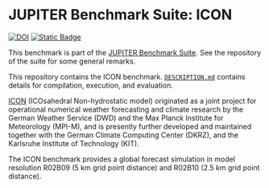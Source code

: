 # JUPITER Benchmark Suite: ICON

[![DOI](https://zenodo.org/badge/831374575.svg)](https://zenodo.org/badge/latestdoi/831374575) [![Static Badge](https://img.shields.io/badge/DOI%20(Suite)-10.5281%2Fzenodo.12737073-blue)](https://zenodo.org/badge/latestdoi/764615316)

This benchmark is part of the [JUPITER Benchmark Suite](https://github.com/FZJ-JSC/jubench). See the repository of the suite for some general remarks.

This repository contains the ICON benchmark. [`DESCRIPTION.md`](DESCRIPTION.md) contains details for compilation, execution, and evaluation.

[ICON](https://www.icon-model.org/) (ICOsahedral Non-hydrostatic model) originated as a joint project for operational numerical weather forecasting and climate research by the German Weather Service (DWD) and the Max Planck Institute for Meteorology (MPI-M), and is presently further developed and maintained together with the German Climate Computing Center (DKRZ), and the Karlsruhe Institute of Technology (KIT). 

The ICON benchmark provides a global forecast simulation in model resolution R02B09 (5 km grid point distance) and R02B10 (2.5 km grid point distance). 

